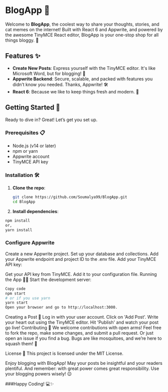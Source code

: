# BlogApp 🚀

Welcome to **BlogApp**, the coolest way to share your thoughts, stories, and cat memes on the internet! Built with React 6 and Appwrite, and powered by the awesome TinyMCE React editor, BlogApp is your one-stop shop for all things bloggy. 🎉

## Features ✨

- **Create New Posts**: Express yourself with the TinyMCE editor. It's like Microsoft Word, but for blogging! 📝
- **Appwrite Backend**: Secure, scalable, and packed with features you didn’t know you needed. Thanks, Appwrite! 🛠️
- **React 6**: Because we like to keep things fresh and modern. 🍃

## Getting Started 🚀

Ready to dive in? Great! Let’s get you set up.

### Prerequisites 📋

- Node.js (v14 or later)
- npm or yarn
- Appwrite account
- TinyMCE API key

### Installation 🛠️

1. **Clone the repo**:
   ```sh
   git clone https://github.com/Soumalya99/BlogApp.git
   cd BlogApp


2. **Install dependencies**:

```sh
npm install
or,
yarn install
```

### Configure Appwrite

Create a new Appwrite project.
Set up your database and collections.
Add your Appwrite endpoint and project ID to the .env file.
Add your TinyMCE API key:

Get your API key from TinyMCE.
Add it to your configuration file.
Running the App 🏃‍♂️
Start the development server:

```sh
Copy code
npm start
# or if you use yarn
yarn start
Open your browser and go to http://localhost:3000.
```

Creating a Post 📝
Log in with your user account.
Click on 'Add Post'.
Write your heart out using the TinyMCE editor.
Hit 'Publish' and watch your post go live!
Contributing 🤝
We welcome contributions with open arms! Feel free to fork the repo, make some changes, and submit a pull request. Or just open an issue if you find a bug. Bugs are like mosquitoes, and we’re here to squash them! 🐛

License 📜
This project is licensed under the MIT License.

Enjoy blogging with BlogApp! May your posts be insightful and your readers plentiful. And remember: with great power comes great responsibility. Use your blogging powers wisely! 😉

###Happy Coding! 💻✨
